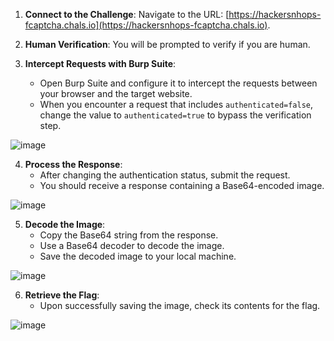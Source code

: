 1. **Connect to the Challenge**: Navigate to the URL: [https://hackersnhops-fcaptcha.chals.io](https://hackersnhops-fcaptcha.chals.io).

2. **Human Verification**: You will be prompted to verify if you are human. 

3. **Intercept Requests with Burp Suite**: 
   - Open Burp Suite and configure it to intercept the requests between your browser and the target website.
   - When you encounter a request that includes `authenticated=false`, change the value to `authenticated=true` to bypass the verification step.

![image](https://github.com/x03ee/Hackers-N-Hops-2024/blob/main/WEB/Anti-Spirit%20FCaptcha/s1.png)

4. **Process the Response**:
   - After changing the authentication status, submit the request.
   - You should receive a response containing a Base64-encoded image.

![image](https://github.com/x03ee/Hackers-N-Hops-2024/blob/main/WEB/Anti-Spirit%20FCaptcha/s2.png)

5. **Decode the Image**:
   - Copy the Base64 string from the response.
   - Use a Base64 decoder to decode the image.
   - Save the decoded image to your local machine.

![image](https://github.com/x03ee/Hackers-N-Hops-2024/blob/main/WEB/Anti-Spirit%20FCaptcha/3.png)

6. **Retrieve the Flag**: 
   - Upon successfully saving the image, check its contents for the flag.

![image](https://github.com/x03ee/Hackers-N-Hops-2024/blob/main/WEB/Anti-Spirit%20FCaptcha/flag.png)
